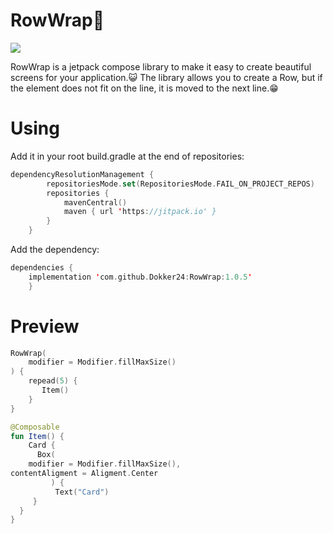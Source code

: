 # RowWrap🌟

[![](https://jitpack.io/v/Dokker24/RowWrap.svg)](https://jitpack.io/#Dokker24/RowWrap)

RowWrap is a jetpack compose library to make it easy to create beautiful screens for your application.😺 The library allows you to create a Row, but if the element does not fit on the line, it is moved to the next line.😁

# Using

Add it in your root build.gradle at the end of repositories:
```kotlin
dependencyResolutionManagement {
		repositoriesMode.set(RepositoriesMode.FAIL_ON_PROJECT_REPOS)
		repositories {
			mavenCentral()
			maven { url 'https://jitpack.io' }
		}
	}
```

 Add the dependency:
```kotlin
dependencies {
    implementation 'com.github.Dokker24:RowWrap:1.0.5'
	}
```

# Preview

```kotlin
RowWrap(
    modifier = Modifier.fillMaxSize()
) {
    repead(5) {
       Item()
    }
}

@Composable
fun Item() {
    Card {
      Box(
    modifier = Modifier.fillMaxSize(),
contentAligment = Aligment.Center
         ) {
          Text("Card")
     }
  }
}
```

